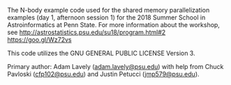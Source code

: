 The N-body example code used for the shared memory parallelization examples (day 1, afternoon session 1) for the 2018 Summer School in Astroinformatics at Penn State. For more information about the workshop, see http://astrostatistics.psu.edu/su18/program.html#2 https://goo.gl/Wz72vs

This code utilizes the GNU GENERAL PUBLIC LICENSE Version 3.

Primary author: Adam Lavely (adam.lavely@psu.edu) with help from Chuck Pavloski (cfp102@psu.edu) and Justin Petucci (jmp579@psu.edu).  
